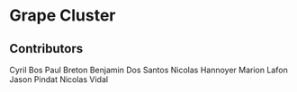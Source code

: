 # Grape Cluster

## Contributors

Cyril Bos
Paul Breton
Benjamin Dos Santos
Nicolas Hannoyer
Marion Lafon
Jason Pindat
Nicolas Vidal
